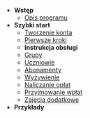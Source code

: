 - **Wstęp**
  - [Opis programu](/#start)
- **Szybki start**
  - [Tworzenie konta](docs/1_Tworzenie_konta.md "dok.Infano.net | Tworzenie konta")
  - [Pierwsze kroki](docs/2_Pierwsze_kroki.md "dok.Infano.net | Pierwsze kroki")
  - **Instrukcja obsługi**
  - [Grupy](docs/3-1_Grupy.md "dok.Infano.net | Instrukcja » Grupy")
  - [Uczniowie](docs/3-2_Uczniowie.md "dok.Infano.net | Instrukcja » Uczniowie")
  - [Abonamenty](docs/3-3_Abonamenty.md "dok.Infano.net | Instrukcja » Abonamenty")
  - [Wyżywienie](docs/3-4_Wyzywienie.md "dok.Infano.net | Instrukcja » Wyżywienie")
  - [Naliczanie opłat](docs/3-5_Naliczanie.md "dok.Infano.net | Instrukcja » Naliczanie opłat")
  - [Przyjmowanie wpłat](docs/3-6_Wplaty.md "dok.Infano.net | Instrukcja » Przyjmowanie wpłat")
  - [Zajęcia dodatkowe](docs/3-7_Zajecia_dodatkowe.md "dok.Infano.net | Instrukcja » Zajęcia dodatkowe")
- **Przykłady**
  



